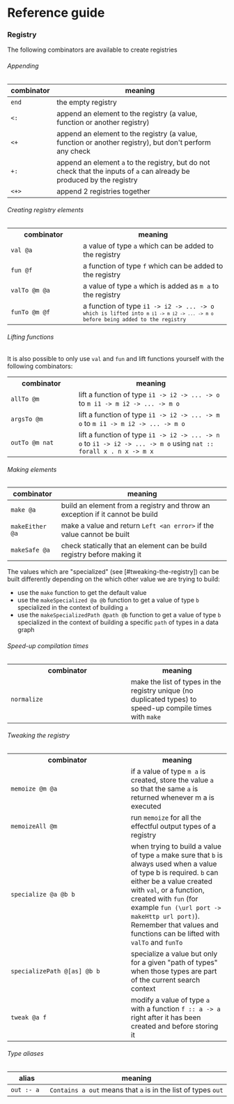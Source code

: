 # Reference guide

### Registry

The following combinators are available to create registries

###### Appending

 combinator             | meaning
 ---------------------- | -------
   `end`                | the empty registry
   `<:`                 | append an element to the registry (a value, function or another registry)
   `<+`                 | append an element to the registry (a value, function or another registry), but don't perform any check
   `+:`                 | append an element `a` to the registry, but do not check that the inputs of `a` can already be produced by the registry
   `<+>`                | append 2 registries together

###### Creating registry elements

<table>
<tr><th width="150px;">combinator</th> <th>meaning</th></div></tr>
<tr><td><code>val @a</code></td>       <td>a value of type <code>a</code> which can be added to the registry</td></tr>
<tr><td><code>fun @f</code></td>       <td>a function of type <code>f</code> which can be added to the registry</td></tr>
<tr><td><code>valTo @m @a</code></td>  <td>a value of type <code>a</code> which is added as <code>m a</code> to the registry</td></tr>
<tr><td><code>funTo @m @f</code></td>  <td>a function of type <code>i1 -> i2 -> ... -> o<code> which is lifted into <code>m i1 -> m i2 -> ... -> m o</code> before being added to the registry</td></tr>
</table>


###### Lifting functions

It is also possible to only use `val` and `fun` and lift functions yourself with the following combinators:

<table>
<tr><th width="140px;">combinator</th>    <th>meaning</th></div></tr>
<tr><td><code>allTo @m</code></td>        <td>lift a function of type <code>i1 -> i2 -> ... -> o</code> to <code>m i1 -> m i2 -> ... -> m o</code></td></tr>
<tr><td><code>argsTo @m</code></td>       <td>lift a function of type <code>i1 -> i2 -> ... -> m o</code> to <code>m i1 -> m i2 -> ... -> m o</code></td></tr>
<tr><td><code>outTo @m nat</code></td>    <td>lift a function of type <code>i1 -> i2 -> ... -> n o</code> to <code>i1 -> i2 -> ... -> m o</code> using <code>nat :: forall x . n x -> m x</code></td></tr>
</table>

###### Making elements

 combinator             | meaning
 ---------------------- | -------
   `make @a`            | build an element from a registry and throw an exception if it cannot be build
   `makeEither @a`      | make a value and return `Left <an error>` if the value cannot be built
   `makeSafe @a`        | check statically that an element can be build registry before making it

The values which are "specialized" (see [#tweaking-the-registry]) can be built differently depending on the which other value we are trying to build:

 - use the `make` function to get the default value
 - use the `makeSpecialized @a @b` function to get a value of type `b` specialized in the context of building `a`
 - use the `makeSpecializedPath @path @b` function to get a value of type `b` specialized in the context of building a specific `path` of types in a data graph

###### Speed-up compilation times

<table>
<tr><th width="260px;">combinator</th>               <th>meaning</th></div></tr>
<tr><td><code>normalize</code></td>                  <td>make the list of types in the registry unique (no duplicated types) to speed-up compile times with <code>make</code></td></tr>
</table>


###### Tweaking the registry

<table>
<tr><th width="260px;">combinator</th>               <th>meaning</th></div></tr>
<tr><td><code>memoize @m @a</code></td>              <td>if a value of type <code>m a</code> is created, store the value <code>a</code> so that the same <code>a</code> is returned whenever </code>m a</code> is executed</td></tr>
<tr><td><code>memoizeAll @m</code></td>              <td>run <code>memoize</code> for all the effectful output types of a registry</td></tr>
<tr><td><code>specialize @a @b b</code></td>         <td>when trying to build a value of type <code>a</code> make sure that <code>b</code> is always used when a value of type </code>b</code> is required. <code>b</code> can either be a value created with <code>val</code>, or a function, created with <code>fun</code> (for example <code>fun (\url port -> makeHttp url port)</code>). Remember that values and functions can be lifted with <code>valTo</code> and <code>funTo</code> </td></tr>
<tr><td><code>specializePath @[as] @b b</code></td>  <td>specialize a value but only for a given "path of types" when those types are part of the current search context</td></tr>
<tr><td><code>tweak @a f</code></td>                 <td>modify a value of type <code>a</code> with a function <code>f :: a -> a</code> right after it has been created and before storing it</td></tr>
</table>


###### Type aliases

 alias             | meaning
 ----------------- | -------
   `out :- a `     | `Contains a out` means that `a` is in the list of types `out`
